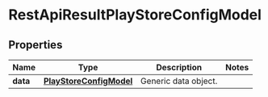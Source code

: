 
# RestApiResultPlayStoreConfigModel

## Properties
Name | Type | Description | Notes
------------ | ------------- | ------------- | -------------
**data** | [**PlayStoreConfigModel**](PlayStoreConfigModel.md) | Generic data object. | 



